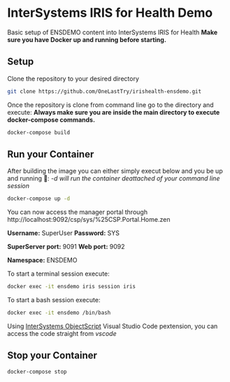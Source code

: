 # InterSystems IRIS for Health Demo

Basic setup of ENSDEMO content into InterSystems IRIS for Health
**Make sure you have Docker up and running before starting.**

## Setup

Clone the repository to your desired directory

```bash
git clone https://github.com/OneLastTry/irishealth-ensdemo.git
```

Once the repository is clone from command line go to the directory and execute:
**Always make sure you are inside the main directory to execute docker-compose commands.**

```bash
docker-compose build
```

## Run your Container

After building the image you can either simply execut below and you be up and running 🚀:
*-d will run the container deattached of your command line session*

```bash
docker-compose up -d
```

You can now access the manager portal through http://localhost:9092/csp/sys/%25CSP.Portal.Home.zen

**Username:** SuperUser
**Password:** SYS

**SuperServer port:** 9091
**Web port:** 9092

**Namespace:** ENSDEMO

To start a terminal session execute:

```bash
docker exec -it ensdemo iris session iris
```

To start a bash session execute:

```bash
docker exec -it ensdemo /bin/bash
```

Using [InterSystems ObjectScript](https://marketplace.visualstudio.com/items?itemName=daimor.vscode-objectscript) Visual Studio Code pextension, you can access the code straight from _vscode_

## Stop your Container

```bash
docker-compose stop
```
